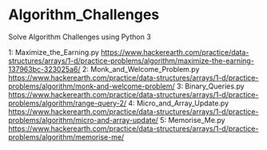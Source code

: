 # Algorithm_Challenges
Solve Algorithm Challenges using Python 3


1: Maximize_the_Earning.py
    https://www.hackerearth.com/practice/data-structures/arrays/1-d/practice-problems/algorithm/maximize-the-earning-137963bc-323025a6/
2: Monk_and_Welcome_Problem.py  
    https://www.hackerearth.com/practice/data-structures/arrays/1-d/practice-problems/algorithm/monk-and-welcome-problem/
3: Binary_Queries.py
    https://www.hackerearth.com/practice/data-structures/arrays/1-d/practice-problems/algorithm/range-query-2/
4: Micro_and_Array_Update.py
    https://www.hackerearth.com/practice/data-structures/arrays/1-d/practice-problems/algorithm/micro-and-array-update/
5: Memorise_Me.py
    https://www.hackerearth.com/practice/data-structures/arrays/1-d/practice-problems/algorithm/memorise-me/
